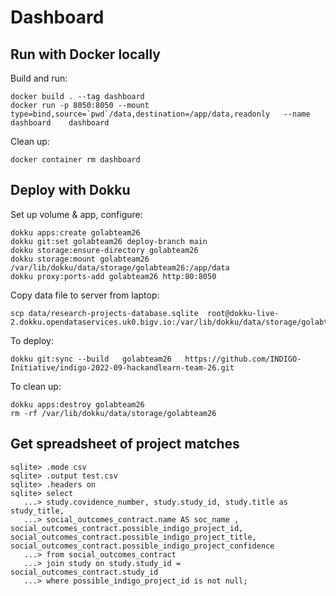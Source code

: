 # Dashboard


## Run with Docker locally

Build and run:

```
docker build . --tag dashboard
docker run -p 8050:8050 --mount type=bind,source=`pwd`/data,destination=/app/data,readonly   --name dashboard    dashboard
```

Clean up:

```
docker container rm dashboard
```

## Deploy with Dokku

Set up volume & app, configure:

```
dokku apps:create golabteam26
dokku git:set golabteam26 deploy-branch main
dokku storage:ensure-directory golabteam26
dokku storage:mount golabteam26 /var/lib/dokku/data/storage/golabteam26:/app/data
dokku proxy:ports-add golabteam26 http:80:8050
```

Copy data file to server from laptop:

```
scp data/research-projects-database.sqlite  root@dokku-live-2.dokku.opendataservices.uk0.bigv.io:/var/lib/dokku/data/storage/golabteam26
```

To deploy:

```
dokku git:sync --build   golabteam26   https://github.com/INDIGO-Initiative/indigo-2022-09-hackandlearn-team-26.git
```

To clean up:

```
dokku apps:destroy golabteam26
rm -rf /var/lib/dokku/data/storage/golabteam26
```

## Get spreadsheet of project matches

```
sqlite> .mode csv
sqlite> .output test.csv
sqlite> .headers on
sqlite> select 
   ...> study.covidence_number, study.study_id, study.title as study_title,
   ...> social_outcomes_contract.name AS soc_name , social_outcomes_contract.possible_indigo_project_id, social_outcomes_contract.possible_indigo_project_title, social_outcomes_contract.possible_indigo_project_confidence 
   ...> from social_outcomes_contract 
   ...> join study on study.study_id = social_outcomes_contract.study_id
   ...> where possible_indigo_project_id is not null;
```
